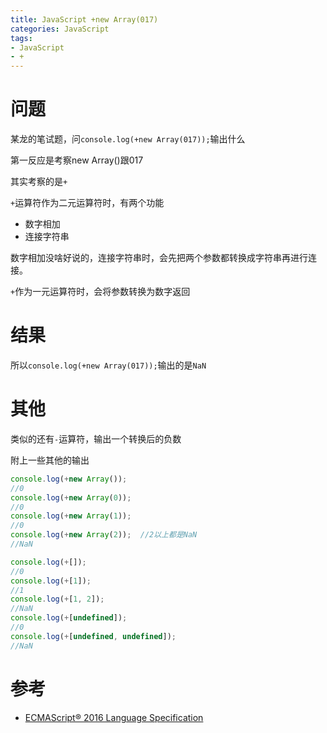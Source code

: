 ```yaml
---
title: JavaScript +new Array(017)
categories: JavaScript
tags:
- JavaScript
- +
---
```


# 问题

某龙的笔试题，问`console.log(+new Array(017));`输出什么

第一反应是考察new Array()跟017

其实考察的是`+`

`+`运算符作为二元运算符时，有两个功能

* 数字相加
* 连接字符串

数字相加没啥好说的，连接字符串时，会先把两个参数都转换成字符串再进行连接。

`+`作为一元运算符时，会将参数转换为数字返回

# 结果

所以`console.log(+new Array(017));`输出的是`NaN`

# 其他

类似的还有`-`运算符，输出一个转换后的负数

附上一些其他的输出

```javascript
console.log(+new Array());
//0
console.log(+new Array(0));
//0
console.log(+new Array(1));
//0
console.log(+new Array(2));  //2以上都是NaN
//NaN

console.log(+[]);
//0
console.log(+[1]);
//1
console.log(+[1, 2]);
//NaN
console.log(+[undefined]);
//0
console.log(+[undefined, undefined]);
//NaN
```

# 参考

* [ECMAScript® 2016 Language Specification][]



[ECMAScript® 2016 Language Specification]: http://www.ecma-international.org/ecma-262/7.0/index.html#sec-unary-plus-operator
